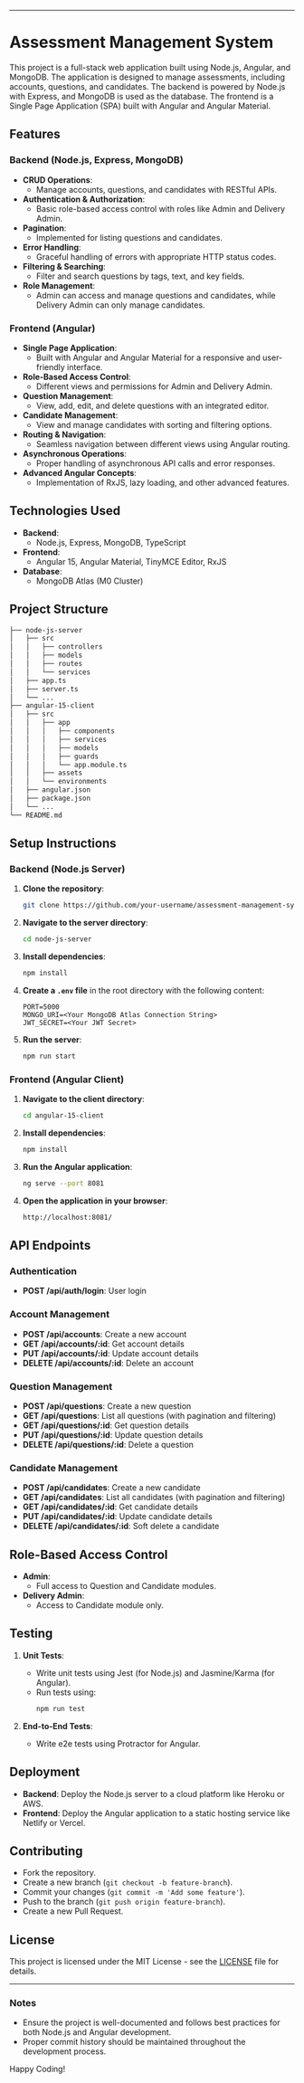 
---

# Assessment Management System

This project is a full-stack web application built using Node.js, Angular, and MongoDB. The application is designed to manage assessments, including accounts, questions, and candidates. The backend is powered by Node.js with Express, and MongoDB is used as the database. The frontend is a Single Page Application (SPA) built with Angular and Angular Material.

## Features

### Backend (Node.js, Express, MongoDB)
- **CRUD Operations**: 
  - Manage accounts, questions, and candidates with RESTful APIs.
- **Authentication & Authorization**: 
  - Basic role-based access control with roles like Admin and Delivery Admin.
- **Pagination**: 
  - Implemented for listing questions and candidates.
- **Error Handling**: 
  - Graceful handling of errors with appropriate HTTP status codes.
- **Filtering & Searching**: 
  - Filter and search questions by tags, text, and key fields.
- **Role Management**: 
  - Admin can access and manage questions and candidates, while Delivery Admin can only manage candidates.

### Frontend (Angular)
- **Single Page Application**: 
  - Built with Angular and Angular Material for a responsive and user-friendly interface.
- **Role-Based Access Control**: 
  - Different views and permissions for Admin and Delivery Admin.
- **Question Management**: 
  - View, add, edit, and delete questions with an integrated editor.
- **Candidate Management**: 
  - View and manage candidates with sorting and filtering options.
- **Routing & Navigation**: 
  - Seamless navigation between different views using Angular routing.
- **Asynchronous Operations**: 
  - Proper handling of asynchronous API calls and error responses.
- **Advanced Angular Concepts**: 
  - Implementation of RxJS, lazy loading, and other advanced features.

## Technologies Used

- **Backend**: 
  - Node.js, Express, MongoDB, TypeScript
- **Frontend**: 
  - Angular 15, Angular Material, TinyMCE Editor, RxJS
- **Database**: 
  - MongoDB Atlas (M0 Cluster)

## Project Structure

```bash
├── node-js-server
│   ├── src
│   │   ├── controllers
│   │   ├── models
│   │   ├── routes
│   │   └── services
│   ├── app.ts
│   ├── server.ts
│   └── ...
├── angular-15-client
│   ├── src
│   │   ├── app
│   │   │   ├── components
│   │   │   ├── services
│   │   │   ├── models
│   │   │   ├── guards
│   │   │   └── app.module.ts
│   │   ├── assets
│   │   └── environments
│   ├── angular.json
│   ├── package.json
│   └── ...
└── README.md
```

## Setup Instructions

### Backend (Node.js Server)

1. **Clone the repository**:
   ```bash
   git clone https://github.com/your-username/assessment-management-system.git
   ```

2. **Navigate to the server directory**:
   ```bash
   cd node-js-server
   ```

3. **Install dependencies**:
   ```bash
   npm install
   ```

4. **Create a `.env` file** in the root directory with the following content:
   ```env
   PORT=5000
   MONGO_URI=<Your MongoDB Atlas Connection String>
   JWT_SECRET=<Your JWT Secret>
   ```

5. **Run the server**:
   ```bash
   npm run start
   ```

### Frontend (Angular Client)

1. **Navigate to the client directory**:
   ```bash
   cd angular-15-client
   ```

2. **Install dependencies**:
   ```bash
   npm install
   ```

3. **Run the Angular application**:
   ```bash
   ng serve --port 8081
   ```

4. **Open the application in your browser**:
   ```bash
   http://localhost:8081/
   ```

## API Endpoints

### Authentication
- **POST /api/auth/login**: User login

### Account Management
- **POST /api/accounts**: Create a new account
- **GET /api/accounts/:id**: Get account details
- **PUT /api/accounts/:id**: Update account details
- **DELETE /api/accounts/:id**: Delete an account

### Question Management
- **POST /api/questions**: Create a new question
- **GET /api/questions**: List all questions (with pagination and filtering)
- **GET /api/questions/:id**: Get question details
- **PUT /api/questions/:id**: Update question details
- **DELETE /api/questions/:id**: Delete a question

### Candidate Management
- **POST /api/candidates**: Create a new candidate
- **GET /api/candidates**: List all candidates (with pagination and filtering)
- **GET /api/candidates/:id**: Get candidate details
- **PUT /api/candidates/:id**: Update candidate details
- **DELETE /api/candidates/:id**: Soft delete a candidate

## Role-Based Access Control

- **Admin**:
  - Full access to Question and Candidate modules.
- **Delivery Admin**:
  - Access to Candidate module only.

## Testing

1. **Unit Tests**:
   - Write unit tests using Jest (for Node.js) and Jasmine/Karma (for Angular).
   - Run tests using:
     ```bash
     npm run test
     ```

2. **End-to-End Tests**:
   - Write e2e tests using Protractor for Angular.

## Deployment

- **Backend**: Deploy the Node.js server to a cloud platform like Heroku or AWS.
- **Frontend**: Deploy the Angular application to a static hosting service like Netlify or Vercel.

## Contributing

- Fork the repository.
- Create a new branch (`git checkout -b feature-branch`).
- Commit your changes (`git commit -m 'Add some feature'`).
- Push to the branch (`git push origin feature-branch`).
- Create a new Pull Request.

## License

This project is licensed under the MIT License - see the [LICENSE](LICENSE) file for details.

---

### Notes

- Ensure the project is well-documented and follows best practices for both Node.js and Angular development.
- Proper commit history should be maintained throughout the development process.

Happy Coding!
